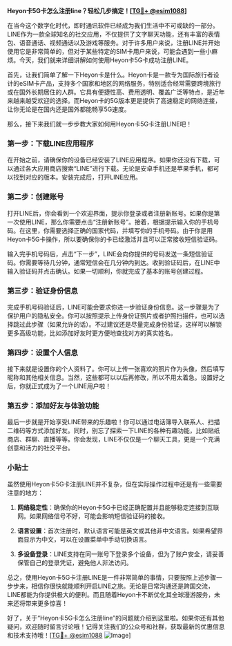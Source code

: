 **Heyon卡5G卡怎么注册line？轻松几步搞定！[[TG💪+ @esim1088](https://t.me/s/esim1088)]**

在当今这个数字化时代，即时通讯软件已经成为我们生活中不可或缺的一部分。LINE作为一款全球知名的社交应用，不仅提供了文字聊天功能，还有丰富的表情包、语音通话、视频通话以及游戏等服务。对于许多用户来说，注册LINE并开始使用它是非常简单的，但对于某些特定的SIM卡用户来说，可能会遇到一些小麻烦。今天，我们就来详细讲解如何使用Heyon卡5G卡成功注册LINE。

首先，让我们简单了解一下Heyon卡是什么。Heyon卡是一款专为国际旅行者设计的eSIM卡产品，支持多个国家和地区的网络服务，特别适合经常需要跨境旅行或在国外长期居住的人群。它具有便捷性高、费用透明、覆盖广泛等特点，是近年来越来越受欢迎的选择。而Heyon卡的5G版本更是提供了高速稳定的网络连接，让你无论是在国内还是国外都能畅享5G速度。

那么，接下来我们就一步步教大家如何用Heyon卡5G卡注册LINE吧！

### 第一步：下载LINE应用程序

在开始之前，请确保你的设备已经安装了LINE应用程序。如果你还没有下载，可以通过各大应用商店搜索“LINE”进行下载。无论是安卓手机还是苹果手机，都可以找到对应的版本。安装完成后，打开LINE应用。

### 第二步：创建账号

打开LINE后，你会看到一个欢迎界面，提示你登录或者注册新账号。如果你是第一次使用LINE，那么你需要点击“注册新账号”。接着，根据提示输入你的手机号码。在这里，你需要选择正确的国家代码，并填写你的手机号码。由于你是用Heyon卡5G卡操作，所以要确保你的卡已经激活并且可以正常接收短信验证码。

输入完手机号码后，点击“下一步”，LINE会向你提供的号码发送一条短信验证码。你需要等待几分钟，通常短信会在几分钟内到达。收到验证码后，在LINE中输入验证码并点击确认。如果一切顺利，你就完成了基本的账号创建过程。

### 第三步：验证身份信息

完成手机号码验证后，LINE可能会要求你进一步验证身份信息。这一步骤是为了保护用户的隐私安全。你可以按照提示上传身份证照片或者护照扫描件，也可以选择跳过此步骤（如果允许的话）。不过建议还是尽量完成身份验证，这样可以解锁更多高级功能，比如添加好友时更方便地查找对方的真实姓名。

### 第四步：设置个人信息

接下来就是设置你的个人资料了。你可以上传一张喜欢的照片作为头像，然后填写昵称和其他相关信息。当然，这些都可以以后再修改，所以不用太着急。设置好之后，你就正式成为了一个LINE用户啦！

### 第五步：添加好友与体验功能

最后一步就是开始享受LINE带来的乐趣啦！你可以通过电话簿导入联系人、扫描二维码等方式添加好友。同时，别忘了探索一下LINE的各种有趣功能，比如贴纸商店、群聊、直播等等。你会发现，LINE不仅仅是一个聊天工具，更是一个充满创意和活力的社交平台。

### 小贴士

虽然使用Heyon卡5G卡注册LINE并不复杂，但在实际操作过程中还是有一些需要注意的地方：

1. **网络稳定性**：确保你的Heyon卡5G卡已经正确配置并且能够稳定连接到互联网。如果网络信号不好，可能会影响短信验证码的接收。
   
2. **语言设置**：首次注册时，默认语言可能是英文或其他非中文语言。如果希望界面显示为中文，可以在设置菜单中手动切换语言。

3. **多设备登录**：LINE支持在同一账号下登录多个设备，但为了账户安全，请妥善保管自己的登录凭证，避免他人非法访问。

总之，使用Heyon卡5G卡注册LINE是一件非常简单的事情，只要按照上述步骤一步步来，相信你很快就能顺利开启LINE之旅。无论是日常沟通还是跨国交流，LINE都能为你提供极大的便利。而且随着Heyon卡不断优化其全球漫游服务，未来还将带来更多惊喜！

好了，关于“Heyon卡5G卡怎么注册line”的问题就介绍到这里啦。如果你还有其他疑问，欢迎随时留言讨论哦！记得关注我们的公众号和社群，获取最新的优惠信息和技术支持哦！[[TG💪+ @esim1088](https://t.me/s/esim1088) ![Image](https://i.postimg.cc/4NQfJmqS/Snipaste-2025-05-13-00-14-12.png)]